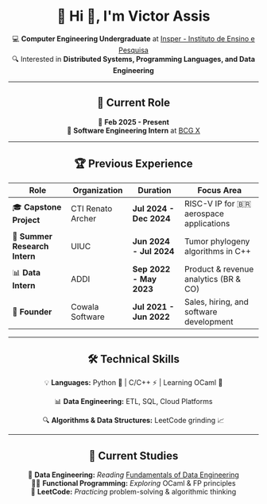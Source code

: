 <div align="center">

# 🎯 Hi 👋, I'm **Victor Assis**

💻 **Computer Engineering Undergraduate** at [Insper - Instituto de Ensino e Pesquisa](https://www.insper.edu.br/)  
🔍 Interested in **Distributed Systems, Programming Languages, and Data Engineering**

---

## 🚀 **Current Role**  
📅 **Feb 2025 - Present**  
🔹 **Software Engineering Intern** at [BCG X](https://www.bcg.com/x/)  

---

## 🏆 **Previous Experience**

| **Role** | **Organization** | **Duration** | **Focus Area** |
|----------|----------------|--------------|----------------|
| 🎓 **Capstone Project** | CTI Renato Archer | **Jul 2024 - Dec 2024** | RISC-V IP for 🇧🇷 aerospace applications |
| 🔬 **Summer Research Intern** | UIUC | **Jun 2024 - Jul 2024** | Tumor phylogeny algorithms in C++ |
| 📊 **Data Intern** | ADDI | **Sep 2022 - May 2023** | Product & revenue analytics (BR & CO) |
| 🚀 **Founder** | Cowala Software | **Jul 2021 - Jun 2022** | Sales, hiring, and software development |

---

## 🛠 **Technical Skills**
💡 **Languages:** Python 🐍 | C/C++ ⚡ | Learning OCaml 🐫 

📊 **Data Engineering:** ETL, SQL, Cloud Platforms  

🔍 **Algorithms & Data Structures:** LeetCode grinding 📈  


---

## 📖 **Current Studies**
📘 **Data Engineering:** *Reading* [Fundamentals of Data Engineering](https://www.oreilly.com/library/view/fundamentals-of-data/9781098108298/)  
🧑‍💻 **Functional Programming:** *Exploring* OCaml & FP principles  
🔢 **LeetCode:** *Practicing* problem-solving & algorithmic thinking 

</div>
